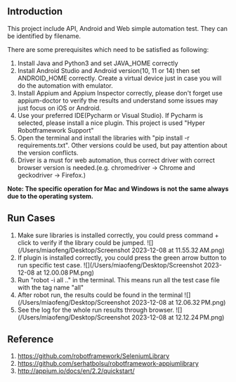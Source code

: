 ## Introduction

This project include API, Android and Web simple automation test.
They can be identified by filename.


There are some prerequisites which need to be satisfied as following:
1. Install Java and Python3 and set JAVA_HOME correctly
2. Install Android Studio and Android version(10, 11 or 14) then set ANDROID_HOME correctly. Create a virtual device just in case you will do the automation with emulator.
3. Install Appium and Appium Inspector correctly, please don't forget use appium-doctor to verify the results and understand some issues may just focus on iOS or Android.
4. Use your preferred IDE(Pycharm or Visual Studio). If Pycharm is selected, please install a nice plugin. This project is used "Hyper Robotframework Support"
5. Open the terminal and install the libraries with "pip install -r requirements.txt". Other versions could be used, but pay attention about the version conflicts.
6. Driver is a must for web automation, thus correct driver with correct browser version is needed.(e.g. chromedriver -> Chrome and geckodriver -> Firefox.)


**Note: The specific operation for Mac and Windows is not the same always due to the operating system.**



## Run Cases
1. Make sure libraries is installed correctly, you could press command + click to verify if the library could be jumped.
![](/Users/miaofeng/Desktop/Screenshot 2023-12-08 at 11.55.32 AM.png)
2. If plugin is installed correctly, you could press the green arrow button to run specific test case.
![](/Users/miaofeng/Desktop/Screenshot 2023-12-08 at 12.00.08 PM.png)
3. Run "robot -i all .." in the terminal. This means run all the test case file with the tag name "all"
4. After robot run, the results could be found in the terminal
![](/Users/miaofeng/Desktop/Screenshot 2023-12-08 at 12.06.32 PM.png)
5. See the log for the whole run results through browser.
![](/Users/miaofeng/Desktop/Screenshot 2023-12-08 at 12.12.24 PM.png)


## Reference
1. https://github.com/robotframework/SeleniumLibrary
2. https://github.com/serhatbolsu/robotframework-appiumlibrary
3. http://appium.io/docs/en/2.2/quickstart/
